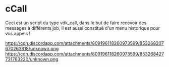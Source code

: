 # cCall
Ceci est un script du type vdk_call, dans le but de faire recevoir des messages à différents job, il est aussi constitué d'un menu historique pour vos appels !

https://cdn.discordapp.com/attachments/809196118260973599/853268207670263818/unknown.png
https://cdn.discordapp.com/attachments/809196118260973599/853268427731763220/unknown.png
